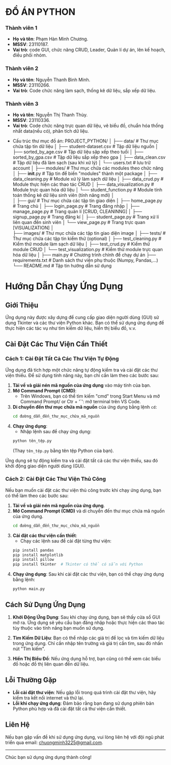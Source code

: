 # ĐỒ ÁN PYTHON 

### Thành viên 1
- **Họ và tên**: Phạm Hàn Minh Chương.
- **MSSV**: 23110187.
- **Vai trò**:  code GUI, chức năng CRUD, Leader, Quản lí dự án, lên kế hoạch, điều phối nhóm.

### Thành viên 2
- **Họ và tên**: Nguyễn Thanh Bình Minh.
- **MSSV**: 23110266.
- **Vai trò**: Code chức năng làm sạch, thống kê dữ liệu, sắp xếp dữ liệu.

### Thành viên 3
- **Họ và tên**: Nguyễn Thị Thanh Thùy.
- **MSSV**: 23110336.
- **Vai trò**: Code chức năng trực quan dữ liệu, vẽ biểu đồ, chuẩn hóa thống nhất data(nếu có), phân tích dữ liệu.

* Cấu trúc thư mục đồ án:
    PROJECT_PYTHON/
    │
    ├── data/                           # Thư mục chứa tập tin dữ liệu
    │   ├── student-dataset.csv         # Tập dữ liệu nguồn
    │   ├── sorted_by_age.csv           # Tập dữ liệu săp xếp theo tuổi
    │   ├── sorted_by_gpa.csv           # Tập dữ liệu sắp xếp theo gpa
    │   ├── data_clean.csv              # Tập dữ liệu đã làm sạch (sau khi xử lý)
    │   └── users.txt                   # lưu trữ account
    │
    ├── modules/                        # Thư mục chứa các modules theo chức năng
    │   ├── __init__.py                 # Tập tin để biến "modules" thành một package
    │   ├── data_cleaning.py            # Module xử lý làm sạch dữ liệu
    │   ├── data_crud.py                # Module thực hiện các thao tác CRUD
    │   ├── data_visualization.py       # Module trực quan hóa dữ liệu
    │   └── student_function.py         # Module tính toán thống kê dữ liệu sinh viên (tính năng mới)
    │   
    │
    ├── gui/                             # Thư mục chứa các tập tin giao diện 
    │   ├── home_page.py                 # Trang chủ
    │   ├── login_page.py                # Trang đăng nhập
    │   ├── manage_page.py               # Trang quản lí [CRUD, CLEANINNG]
    │   ├── signup_page.py               # Trang đăng kí
    │   ├── student_page.py              # Trang xử lí liên quan đến sinh viên
    │   └── view_page.py                 # Trang trực quan [VISUALIZATION]
    │   
    ├── images/                         # Thư mục chứa các tập tin giao diện image
    │
    ├── tests/                          # Thư mục chứa các tập tin kiểm thử (optional)
    │   ├── test_cleaning.py            # Kiểm thử module làm sạch dữ liệu
    │   ├── test_crud.py                # Kiểm thử module CRUD
    │   └── test_visualization.py       # Kiểm thử module trực quan hóa dữ liệu
    │
    ├── main.py                         # Chương trình chính để chạy dự án
    ├── requirements.txt                # Danh sách thư viện phụ thuộc (Numpy, Pandas,...)
    └── README.md                       # Tập tin hướng dẫn sử dụng


# Hướng Dẫn Chạy Ứng Dụng

## Giới Thiệu

Ứng dụng này được xây dựng để cung cấp giao diện người dùng (GUI) sử dụng Tkinter và các thư viện Python khác. Bạn có thể sử dụng ứng dụng để thực hiện các tác vụ như tìm kiếm dữ liệu, hiển thị biểu đồ, v.v.

## Cài Đặt Các Thư Viện Cần Thiết

### Cách 1: Cài Đặt Tất Cả Các Thư Viện Tự Động

Ứng dụng đã tích hợp một chức năng tự động kiểm tra và cài đặt các thư viện thiếu. Để sử dụng tính năng này, bạn chỉ cần làm theo các bước sau:

1. **Tải về và giải nén mã nguồn của ứng dụng** vào máy tính của bạn.
2. **Mở Command Prompt (CMD)**:
    - Trên Windows, bạn có thể tìm kiếm "cmd" trong Start Menu và mở Command Prompt/ or Ctr + '`': mở terminal trên VS Code.
3. **Di chuyển đến thư mục chứa mã nguồn** của ứng dụng bằng lệnh `cd`:
    ```bash
    cd đường_dẫn_đến_thư_mục_chứa_mã_nguồn
    ```
4. **Chạy ứng dụng**:
    - Nhập lệnh sau để chạy ứng dụng:
    ```bash
    python tên_tệp.py
    ```
    (Thay `tên_tệp.py` bằng tên tệp Python của bạn).

Ứng dụng sẽ tự động kiểm tra và cài đặt tất cả các thư viện thiếu, sau đó khởi động giao diện người dùng (GUI).

### Cách 2: Cài Đặt Các Thư Viện Thủ Công

Nếu bạn muốn cài đặt các thư viện thủ công trước khi chạy ứng dụng, bạn có thể làm theo các bước sau:

1. **Tải về và giải nén mã nguồn của ứng dụng**.
2. **Mở Command Prompt (CMD)** và di chuyển đến thư mục chứa mã nguồn của ứng dụng.
    ```bash
    cd đường_dẫn_đến_thư_mục_chứa_mã_nguồn
    ```
3. **Cài đặt các thư viện cần thiết**:
    - Chạy các lệnh sau để cài đặt từng thư viện:
    ```bash
    pip install pandas
    pip install matplotlib
    pip install pillow
    pip install tkinter  # Tkinter có thể có sẵn với Python
    ```
4. **Chạy ứng dụng**:
    Sau khi cài đặt các thư viện, bạn có thể chạy ứng dụng bằng lệnh:
    ```bash
    python main.py
    ```

## Cách Sử Dụng Ứng Dụng

1. **Khởi Động Ứng Dụng**: Sau khi chạy ứng dụng, bạn sẽ thấy cửa sổ GUI mở ra. Ứng dụng sẽ yêu cầu bạn đăng nhập hoặc thực hiện các thao tác tùy thuộc vào tính năng bạn muốn sử dụng.
   
2. **Tìm Kiếm Dữ Liệu**: Bạn có thể nhập các giá trị để lọc và tìm kiếm dữ liệu trong ứng dụng. Chỉ cần nhập tên trường và giá trị cần tìm, sau đó nhấn nút "Tìm kiếm".

3. **Hiển Thị Biểu Đồ**: Nếu ứng dụng hỗ trợ, bạn cũng có thể xem các biểu đồ hoặc đồ thị liên quan đến dữ liệu.

## Lỗi Thường Gặp

- **Lỗi cài đặt thư viện**: Nếu gặp lỗi trong quá trình cài đặt thư viện, hãy kiểm tra kết nối internet và thử lại.
- **Lỗi khi chạy ứng dụng**: Đảm bảo rằng bạn đang sử dụng phiên bản Python phù hợp và đã cài đặt tất cả thư viện cần thiết.

## Liên Hệ

Nếu bạn gặp vấn đề khi sử dụng ứng dụng, vui lòng liên hệ với đội ngũ phát triển qua email: [chuongminh3225@gmail.com](mailto:chuongminh3225@gmail.com).


---

Chúc bạn sử dụng ứng dụng thành công!

